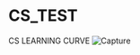 # CS_TEST
CS LEARNING CURVE
![Capture](https://user-images.githubusercontent.com/19359413/63968807-19629980-cabe-11e9-919b-7b5431da4336.PNG)
